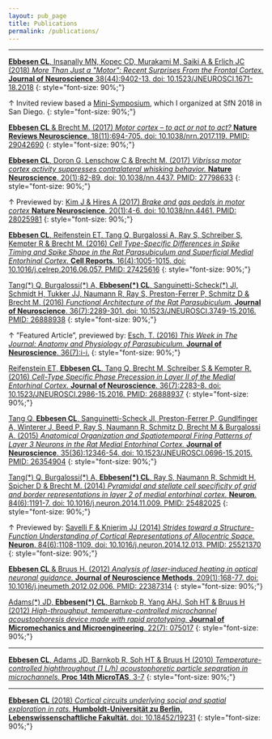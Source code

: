 ```yaml
---
layout: pub_page
title: Publications
permalink: /publications/
---
```


<!---
<p style="text-align: center;">
*Journal articles*
</p>

Kramdown block styling looks like this:
{: style="color:gray; font-size: 80%; text-align: center;"}


$green: #189e8a, could set up a scss link, just hard-coded for now

Add this below an in-press: {: style="font-size: 90%; color: #189e8a;"}
--->

<hr class="hr-text" data-content="Journal articles">

[**Ebbesen CL**, Insanally MN, Kopec CD, Murakami M, Saiki A & Erlich JC (2018) *More Than Just a "Motor": Recent Surprises From the Frontal Cortex.* **Journal of Neuroscience** 38(44):9402-13. doi: 10.1523/JNEUROSCI.1671-18.2018](http://doi.org/10.1523/JNEUROSCI.1671-18.2018)
{: style="font-size: 90%;"}

&uarr; Invited review based a [Mini-Symposium](https://abstractsonline.com/pp8/#!/4649/session/30), which I organized at SfN 2018 in San Diego.
{: style="font-size: 90%;"}

[**Ebbesen CL** & Brecht M. (2017) *Motor cortex – to act or not to act?* **Nature Reviews Neuroscience**. 18(11):694-705. doi: 10.1038/nrn.2017.119. PMID: 29042690](http://dx.doi.org/10.1038/nrn.2017.119)
{: style="font-size: 90%;"}

[**Ebbesen CL**, Doron G, Lenschow C & Brecht M. (2017) *Vibrissa motor cortex activity suppresses contralateral whisking behavior.* **Nature Neuroscience**. 20(1):82-89. doi: 10.1038/nn.4437. PMID: 27798633](http://dx.doi.org/10.1038/nn.4437)
{: style="font-size: 90%;"}

&uarr; Previewed by: [Kim J & Hires A (2017) *Brake and gas pedals in motor cortex* **Nature Neuroscience**. 20(1):4-6. doi: 10.1038/nn.4461. PMID: 28025981](http://dx.doi.org/10.1038/nn.4461)
{: style="font-size: 90%;"}

[**Ebbesen CL**, Reifenstein ET, Tang Q, Burgalossi A, Ray S, Schreiber S, Kempter R & Brecht M. (2016) *Cell Type-Specific Differences in Spike Timing and Spike Shape in the Rat Parasubiculum and Superficial Medial Entorhinal Cortex.* **Cell Reports**. 16(4):1005-1015. doi: 10.1016/j.celrep.2016.06.057. PMID: 27425616](http://dx.doi.org/10.1016/j.celrep.2016.06.057)
{: style="font-size: 90%;"}

[Tang(\*) Q, Burgalossi(\*) A, **Ebbesen(\*) CL**, Sanguinetti-Scheck(\*) JI, Schmidt H, Tukker JJ, Naumann R, Ray S, Preston-Ferrer P, Schmitz D & Brecht M. (2016) *Functional Architecture of the Rat Parasubiculum.* **Journal of Neuroscience**. 36(7):2289-301. doi: 10.1523/JNEUROSCI.3749-15.2016. PMID: 26888938](http://dx.doi.org/10.1523/JNEUROSCI.3749-15.2016)
{: style="font-size: 90%;"}

&uarr; ”Featured Article”, previewed by: [Esch, T. (2016) *This Week in The Journal: Anatomy and Physiology of Parasubiculum.* **Journal of Neuroscience**. 36(7):i-i.](http://www.jneurosci.org/content/36/7/i)
{: style="font-size: 90%;"}

[Reifenstein ET, **Ebbesen CL**, Tang Q, Brecht M, Schreiber S & Kempter R. (2016) *Cell-Type Specific Phase Precession in Layer II of the Medial Entorhinal Cortex.* **Journal of Neuroscience**. 36(7):2283-8. doi: 10.1523/JNEUROSCI.2986-15.2016. PMID: 26888937](http://dx.doi.org/10.1523/JNEUROSCI.2986-15.2016)
{: style="font-size: 90%;"}

[Tang Q, **Ebbesen CL**, Sanguinetti-Scheck JI, Preston-Ferrer P, Gundlfinger A, Winterer J, Beed P, Ray S, Naumann R, Schmitz D, Brecht M & Burgalossi A. (2015) *Anatomical Organization and Spatiotemporal Firing Patterns of Layer 3 Neurons in the Rat Medial Entorhinal Cortex.* **Journal of Neuroscience**. 35(36):12346-54. doi: 10.1523/JNEUROSCI.0696-15.2015. PMID: 26354904](http://dx.doi.org/10.1523/JNEUROSCI.0696-15.2015)
{: style="font-size: 90%;"}

[Tang(\*) Q, Burgalossi(\*) A, **Ebbesen(\*) CL**, Ray S, Naumann R, Schmidt H, Spicher D & Brecht M. (2014) *Pyramidal and stellate cell specificity of grid and border representations in layer 2 of medial entorhinal cortex.* **Neuron**. 84(6):1191-7. doi: 10.1016/j.neuron.2014.11.009. PMID: 25482025](http://dx.doi.org/10.1016/j.neuron.2014.11.009)
{: style="font-size: 90%;"}

&uarr; Previewed by: [Savelli F & Knierim JJ (2014) *Strides toward a Structure-Function Understanding of Cortical Representations of Allocentric Space.* **Neuron**. 84(6):1108-1109. doi: 10.1016/j.neuron.2014.12.013. PMID: 25521370](http://dx.doi.org/10.1016/j.neuron.2014.12.013)
{: style="font-size: 90%;"}

[**Ebbesen CL** & Bruus H. (2012) *Analysis of laser-induced heating in optical neuronal guidance.* **Journal of Neuroscience Methods**. 209(1):168-77. doi: 10.1016/j.jneumeth.2012.02.006. PMID: 22387314](http://dx.doi.org/10.1016/j.jneumeth.2012.02.006)
{: style="font-size: 90%;"}

[Adams(\*) JD, **Ebbesen(\*) CL**, Barnkob R, Yang AHJ, Soh HT & Bruus H (2012) *High-throughput, temperature-controlled microchannel acoustophoresis device made with rapid prototyping.* **Journal of Micromechanics and Microengineering**. 22(7): 075017](http://iopscience.iop.org/article/10.1088/0960-1317/22/7/075017/)
{: style="font-size: 90%;"}

<hr class="hr-text" data-content="Peer-reviewed conference proceedings">

[**Ebbesen CL**, Adams JD, Barnkob R, Soh HT & Bruus H (2010) *Temperature-controlled highthroughput (1 L/h) acoustophoretic particle separation in microchannels.* **Proc 14th MicroTAS**, 3-7](http://www.rsc.org/binaries/loc/2010/pdfs/Papers/251_0935.pdf)
{: style="font-size: 90%;"}

<hr class="hr-text" data-content="Doctoral thesis">

[**Ebbesen CL** (2018) *Cortical circuits underlying social and spatial exploration in rats.* **Humboldt-Universität zu Berlin, Lebenswissenschaftliche Fakultät.** doi: 10.18452/19231](http://dx.doi.org/10.18452/19231)
{: style="font-size: 90%;"}

